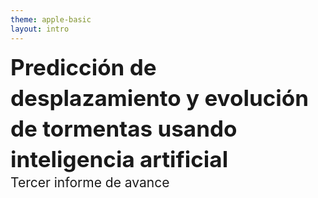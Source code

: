 ```yaml
---
theme: apple-basic
layout: intro
---
```

<div style="font-size: 2.5em; font-weight: bolder; line-height: 1.4em">
Predicción de desplazamiento y evolución de tormentas usando inteligencia artificial
</div>

<div class="mt-16" style="font-size: 1.5em;">
  Tercer informe de avance
</div>

<BarBottom />
